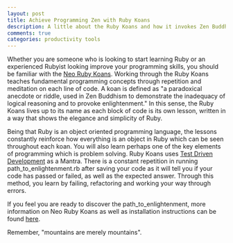 ```yaml
---
layout: post
title: Achieve Programming Zen with Ruby Koans
description: A little about the Ruby Koans and how it invokes Zen Buddhist practices to teach programming fundamentals.
comments: true
categories: productivity tools
---
```

Whether you are someone who is looking to start learning Ruby or an experienced Rubyist looking improve your programming skills, you should be familiar with the [Neo Ruby Koans](http://rubykoans.com/). Working through the Ruby Koans teaches fundamental programming concepts through repetition and meditation on each line of code. A koan is defined as "a paradoxical anecdote or riddle, used in Zen Buddhism to demonstrate the inadequacy of logical reasoning and to provoke enlightenment." In this sense, the Ruby Koans lives up to its name as each block of code is its own lesson, written in a way that shows the elegance and simplicity of Ruby.

Being that Ruby is an object oriented programming language, the lessons constantly reinforce how everything is an object in Ruby which can be seen throughout each koan. You will also learn perhaps one of the key elements of programming which is problem solving. Ruby Koans uses [Test Driven Development](https://en.wikipedia.org/wiki/Test-driven_development) as a Mantra. There is a constant repetition in running path_to_enlightenment.rb after saving your code as it will tell you if your code has passed or failed, as well as the expected answer. Through this method, you learn by failing, refactoring and working your way through errors.

If you feel you are ready to discover the path\_to\_enlightenment, more information on Neo Ruby Koans as well as installation instructions can be found [here](http://www.rubykoans.com).

Remember, "mountains are merely mountains".
